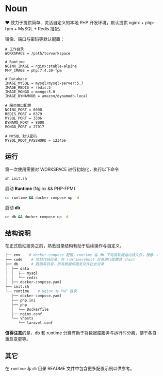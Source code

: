 # Noun 

❤️ 致力于提供简单、灵活自定义的本地 PHP 开发环境，默认提供 nginx + php-fpm + MySQL + Redis 搭配。

镜像、端口与密码等默认配置：

```properties
# 工作目录
WORKSPACE = /path/to/workspace

# Runtime
NGINX_IMAGE = nginx:stable-alpine
PHP_IMAGE = php:7.4.30-fpm

# Database
IMAGE_MYSQL = mysql/mysql-server:5.7
IMAGE_REDIS = redis:5
IMAGE_MONGO = mongo:5.0
IMAGE_DYNAMODB = amazon/dynamodb-local

# 服务端口配置
NGINX_PORT = 6000
REDIS_PORT = 6379
MYSQL_PORT = 3306
DYNAMO_PORT = 8000
MONGO_PORT = 27017

# MYSQL 默认密码
MYSQL_ROOT_PASSWORD = 123456

```

## 运行

第一次使用需要对 WORKSPACE 进行初始化，执行以下命令

```Bash
sh init.sh
```

启动 **Runtime** (Nginx && PHP-FPM)

```bash
cd runtime && docker-compose up -d
```

启动 **db** 

```bash
cd db && docker-compose up -d
```


## 结构说明

在正式启动服务之前，熟悉目录结构有助于后续操作与自定义。

```Bash
├── env    # docker-compose 配置，runtime 与 db 下均有软链指向该文件，镜像、端口等在此配置
├── code    # 项目代码目录，在 runtime/vhost 目录进行配置其 vhost
├── db      # 数据库目录，所有数据库服务文件在此目录
│  ├── data
│  │  ├── mysql
│  │  └── redis
│  ├── docker-compose.yaml
├── init.sh
└── runtime    # Nginx 与 PHP 目录
   ├── docker-compose.yaml
   ├── php.ini
   ├── php
   │  └── Dockerfile
   ├── nginx.conf
   └── vhosts
      └── laravel.conf
```

**值得注意**的是，db 和 runtime 分离有助于将数据库服务与运行时分离，便于各自重启变更等。

## 其它

在 `runtime` 与 `db` 目录 README 文件中包含更多配置示例以供参考。
